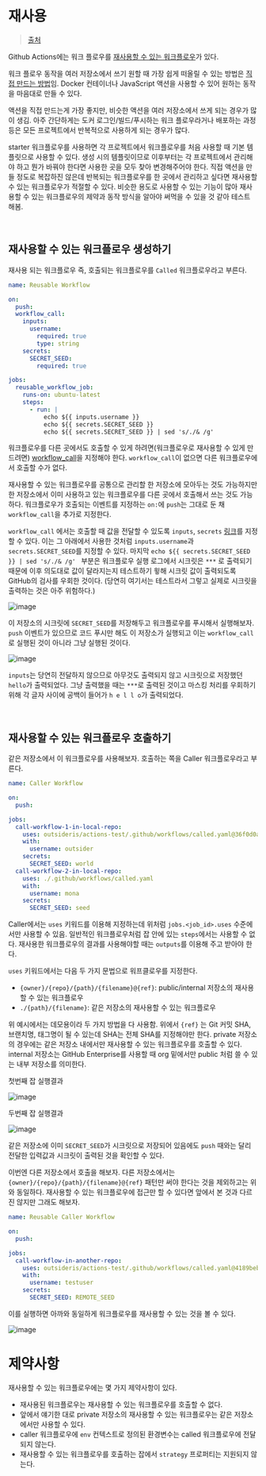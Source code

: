 # 재사용

> [출처](https://blog.outsider.ne.kr/1591)

Github Actions에는 워크 플로우를 [재사용할 수 있는 워크플로우](https://docs.github.com/en/enterprise-cloud@latest/actions/using-workflows/reusing-workflows)가 있다.

워크 플로우 동작을 여러 저장소에서 쓰기 원할 때 가장 쉽게 떠올릴 수 있는 방법은 [직접 만드는 방법](https://docs.github.com/en/actions/creating-actions/about-custom-actions)임. Docker 컨테이너나 JavaScript 액션을 사용할 수 있어 원하는 동작을 마음대로 만들 수 있다.

액션을 직접 만드는게 가장 좋지만, 비슷한 액션을 여러 저장소에서 쓰게 되는 경우가 많이 생김. 아주 간단하게는 도커 로그인/빌드/푸시하는 워크 플로우라거나 배포하는 과정 등은 모든 프로젝트에서 반복적으로 사용하게 되는 경우가 많다.

starter 워크플로우를 사용하면 각 프로젝트에서 워크플로우를 처음 사용할 때 기본 템플릿으로 사용할 수 있다. 생성 시의 템플릿이므로 이후부터는 각 프로젝트에서 관리해야 하고 뭔가 바꿔야 한다면 사용한 곳을 모두 찾아 변경해주어야 한다. 직접 액션을 만들 정도로 복잡하진 않은데 반복되는 워크플로우를 한 곳에서 관리하고 싶다면 재사용할 수 있는 워크플로우가 적절할 수 있다. 비슷한 용도로 사용할 수 있는 기능이 많아 재사용할 수 있는 워크플로우의 제약과 동작 방식을 알아야 써먹을 수 있을 것 같아 테스트 해봄.

<br/>

## 재사용할 수 있는 워크플로우 생성하기

재사용 되는 워크플로우 즉, 호출되는 워크플로우를 `Called` 워크플로우라고 부른다.

```yaml
name: Reusable Workflow

on:
  push:
  workflow_call:
    inputs:
      username:
        required: true
        type: string
    secrets:
      SECRET_SEED:
        required: true

jobs:
  reusable_workflow_job:
    runs-on: ubuntu-latest
    steps:
      - run: | 
          echo ${{ inputs.username }}
          echo ${{ secrets.SECRET_SEED }}
          echo ${{ secrets.SECRET_SEED }} | sed 's/./& /g' 
```

워크플로우를 다른 곳에서도 호출할 수 있게 하려면(워크플로우로 재사용할 수 있게 만드려면) [workflow_call](https://docs.github.com/en/actions/using-workflows/events-that-trigger-workflows#workflow_call)을 지정해야 한다. `workflow_call`이 없으면 다른 워크플로우에서 호출할 수가 없다.

재사용할 수 있는 워크플로우를 공통으로 관리할 한 저장소에 모아두는 것도 가능하지만 한 저장소에서 이미 사용하고 있는 워크플로우를 다른 곳에서 호출해서 쓰는 것도 가능하다. 워크플로우가 호출되는 이벤트를 지정하는 `on:`에 `push`는 그대로 둔 채 `workflow_call`을 추가로 지정한다.

`workflow_call` 에서는 호출할 때 값을 전달할 수 있도록 `inputs`, `secrets` [링크](https://docs.github.com/en/actions/using-workflows/reusing-workflows#using-inputs-and-secrets-in-a-reusable-workflow)를 지정할 수 있다. 이는 그 아래에서 사용한 것처럼 `inputs.username`과 `secrets.SECRET_SEED`를 지정할 수 있다. 마지막 `echo ${{ secrets.SECRET_SEED }} | sed 's/./& /g' ` 부분은 워크플로우 실행 로그에서 시크릿은 `***` 로 출력되기 때문에 이후 의도대로 값이 달라지는지 테스트하기 윟해 시크릿 값이 출력되도록 GitHub의 검사를 우회한 것이다. (당연히 여기서는 테스트라서 그렇고 실제로 시크릿을 출력하는 것은 아주 위험하다.)

![image](https://github.com/pozafly/TIL/assets/59427983/a5aab580-b45a-483e-a101-3bc02700f944)

이 저장소의 시크릿에 `SECRET_SEED`를 저장해두고 워크플로우를 푸시해서 실행해보자. `push` 이벤트가 있으므로 코드 푸시만 해도 이 저장소가 실행되고 이는 `workflow_call`로 실행된 것이 아니라 그냥 실행된 것이다.

![image](https://github.com/pozafly/TIL/assets/59427983/ca8a758b-c078-4cd9-9030-d5110f82b58c)

`inputs`는 당연히 전달하지 않으므로 아무것도 출력되지 않고 시크릿으로 저장했던 `hello`가 출력되었다. 그냥 출력했을 때는 `***`로 출력된 것이고 마스킹 처리를 우회하기 위해 각 글자 사이에 공백이 들어가 `h e l l o`가 출력되었다.

<br/>

## 재사용할 수 있는 워크플로우 호출하기

같은 저장소에서 이 워크플로우를 사용해보자. 호출하는 쪽을 Caller 워크플로우라고 부른다.

```yaml
name: Caller Workflow

on:
  push:

jobs:
  call-workflow-1-in-local-repo:
    uses: outsideris/actions-test/.github/workflows/called.yaml@36f0d0aef48da832eb03a4d1d82e1705392bbfdb
    with:
      username: outsider
    secrets:
      SECRET_SEED: world
  call-workflow-2-in-local-repo:
    uses: ./.github/workflows/called.yaml
    with:
      username: mona
    secrets:
      SECRET_SEED: seed
```

Caller에서는 `uses` 키워드를 이용해 지정하는데 위처럼 `jobs.<job_id>.uses` 수준에서만 사용할 수 있음. 일반적인 워크플로우처럼 잡 안에 있는 `steps`에서는 사용할 수 없다. 재사용한 워크플로우의 결과를 사용해야할 때는 `outputs`를 이용해 주고 받아야 한다.

`uses` 키워드에서는 다음 두 가지 문법으로 워프클로우를 지정한다.

- `{owner}/{repo}/{path}/{filename}@{ref}`: public/internal 저장소의 재사용할 수 있는 워크플로우
- `./{path}/{filename}`: 같은 저장소의 재사용할 수 있는 워크플로우

위 예시에서는 데모용이라 두 가지 방법을 다 사용함. 위에서 `{ref}` 는 Git 커밋 SHA, 브랜치명, 태그명이 될 수 있는데 SHA는 전체 SHA를 지정해야만 한다. private 저장소의 경우에는 같은 저장소 내에서만 재사용할 수 있는 워크플로우를 호출할 수 있다. internal 저장소는 GitHub Enterprise를 사용할 때 org 밑에서만 public 처럼 쓸 수 있는 내부 저장소를 의미한다.

첫번째 잡 실행결과

![image](https://github.com/pozafly/TIL/assets/59427983/6ed50aba-66fb-4e38-9fc3-658ebd9a2221)

두번째 잡 실행결과

![image](https://github.com/pozafly/TIL/assets/59427983/b0f0ee1a-3c23-4275-8ff9-db59898d1f7e)

같은 저장소에 이미 `SECRET_SEED`가 시크릿으로 저장되어 있음에도 `push` 때와는 달리 전달한 입력값과 시크릿이 출력된 것을 확인할 수 있다.

이번엔 다른 저장소에서 호출을 해보자. 다른 저장소에서는 `{owner}/{repo}/{path}/{filename}@{ref}` 패턴만 써야 한다는 것을 제외하고는 위와 동일하다. 재사용할 수 있는 워크플로우에 접근만 할 수 있다면 앞에서 본 것과 다르진 않지만 그래도 해보자.

```yaml
name: Reusable Caller Workflow

on:
  push:

jobs:
  call-workflow-in-another-repo:
    uses: outsideris/actions-test/.github/workflows/called.yaml@4189beb6cbbebde39af9a0a4f3f2695d165973cf
    with:
      username: testuser
    secrets:
      SECRET_SEED: REMOTE_SEED
```

이를 실행하면 아까와 동일하게 워크플로우를 재사용할 수 있는 것을 볼 수 있다.

![image](https://github.com/pozafly/TIL/assets/59427983/24f519ae-dd2f-41b7-b8ad-84af0a697409)

# 제약사항

재사용할 수 있는 워크플로우에는 몇 가지 제약사항이 있다.

- 재사용된 워크플로우는 재사용할 수 있는 워크플로우를 호출할 수 없다.
- 앞에서 얘기한 대로 private 저장소의 재사용할 수 있는 워크플로우는 같은 저장소에서만 사용할 수 있다.
- caller 워크플로우에 `env` 컨텍스트로 정의된 환경변수는 called 워크플로우에 전달되지 않는다.
- 재사용할 수 있는 워크플로우를 호출하는 잡에서 `strategy` 프로퍼티는 지원되지 않는다.
